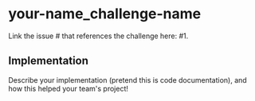 # your-name_challenge-name

Link the issue # that references the challenge here: #1.

## Implementation

Describe your implementation (pretend this is code documentation), and how this helped your team's project!